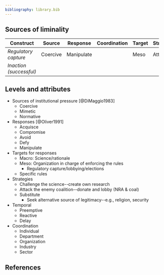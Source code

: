 ```yaml
---
bibliography: library.bib
---
```


## Sources of liminality

Construct               | Source    | Response      | Coordination  | Target    | Strategy  | Temporal 
---                     | ---       | ---           | ---           | ---       | ---       | ---
*Regulatory capture*    | Coercive  | Manipulate    |               | Meso      | Attack    | Preemptive
*Inaction (successful)* |

## Levels and attributes

* Sources of institutional pressure [@DiMaggio1983]
    * Coercive
    * Mimetic
    * Normative
* Responses [@Oliver1991]
    * Acquisce
    * Compromise
    * Avoid
    * Defy
    * Manipulate
* Targets for responses
    * Macro: Science/rationale
    * Meso: Organization in charge of enforcing the rules
        * Regulatory capture/lobbying/elections
    * Specific rules
* Strategies
    * Challenge the science--create own research
    * Attack the enemy coalition--donate and lobby (NRA & coal)
    * Substitute
        * Seek alternative source of legitimacy--e.g., religion, security 
* Temporal
    * Preemptive
    * Reactive
    * Delay
* Coordination
    * Individual
    * Department
    * Organization
    * Industry
    * Sector

## References
